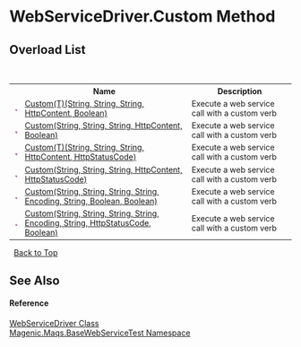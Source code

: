 # WebServiceDriver.Custom Method 
 


## Overload List
&nbsp;<table><tr><th></th><th>Name</th><th>Description</th></tr><tr><td>![Public method](media/pubmethod.gif "Public method")</td><td><a href="MAQS_5/WebServices_AUTOGENERATED/WebServiceDriver-Custom('T')_Method_(String,_String,_String,_HttpContent,_Boolean)">Custom(T)(String, String, String, HttpContent, Boolean)</a></td><td>
Execute a web service call with a custom verb</td></tr><tr><td>![Public method](media/pubmethod.gif "Public method")</td><td><a href="MAQS_5/WebServices_AUTOGENERATED/WebServiceDriver-Custom_Method_(String,_String,_String,_HttpContent,_Boolean)">Custom(String, String, String, HttpContent, Boolean)</a></td><td>
Execute a web service call with a custom verb</td></tr><tr><td>![Public method](media/pubmethod.gif "Public method")</td><td><a href="MAQS_5/WebServices_AUTOGENERATED/WebServiceDriver-Custom('T')_Method_(String,_String,_String,_HttpContent,_HttpStatusCode)">Custom(T)(String, String, String, HttpContent, HttpStatusCode)</a></td><td>
Execute a web service call with a custom verb</td></tr><tr><td>![Public method](media/pubmethod.gif "Public method")</td><td><a href="MAQS_5/WebServices_AUTOGENERATED/WebServiceDriver-Custom_Method_(String,_String,_String,_HttpContent,_HttpStatusCode)">Custom(String, String, String, HttpContent, HttpStatusCode)</a></td><td>
Execute a web service call with a custom verb</td></tr><tr><td>![Public method](media/pubmethod.gif "Public method")</td><td><a href="MAQS_5/WebServices_AUTOGENERATED/WebServiceDriver-Custom_Method_(String,_String,_String,_String,_Encoding,_String,_Boolean,_Boolean)">Custom(String, String, String, String, Encoding, String, Boolean, Boolean)</a></td><td>
Execute a web service call with a custom verb</td></tr><tr><td>![Public method](media/pubmethod.gif "Public method")</td><td><a href="MAQS_5/WebServices_AUTOGENERATED/WebServiceDriver-Custom_Method_(String,_String,_String,_String,_Encoding,_String,_HttpStatusCode,_Boolean)">Custom(String, String, String, String, Encoding, String, HttpStatusCode, Boolean)</a></td><td>
Execute a web service call with a custom verb</td></tr></table>&nbsp;
<a href="#webservicedriver.custom-method">Back to Top</a>

## See Also


#### Reference
<a href="MAQS_5/WebServices_AUTOGENERATED/WebServiceDriver_Class">WebServiceDriver Class</a><br /><a href="MAQS_5/WebServices_AUTOGENERATED/Magenic-Maqs-BaseWebServiceTest_Namespace">Magenic.Maqs.BaseWebServiceTest Namespace</a><br />